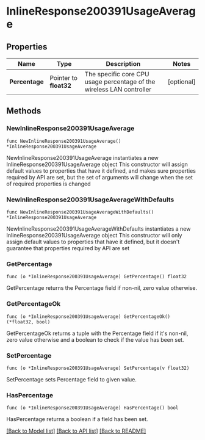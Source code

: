 # InlineResponse200391UsageAverage

## Properties

Name | Type | Description | Notes
------------ | ------------- | ------------- | -------------
**Percentage** | Pointer to **float32** | The specific core CPU usage percentage of the wireless LAN controller | [optional] 

## Methods

### NewInlineResponse200391UsageAverage

`func NewInlineResponse200391UsageAverage() *InlineResponse200391UsageAverage`

NewInlineResponse200391UsageAverage instantiates a new InlineResponse200391UsageAverage object
This constructor will assign default values to properties that have it defined,
and makes sure properties required by API are set, but the set of arguments
will change when the set of required properties is changed

### NewInlineResponse200391UsageAverageWithDefaults

`func NewInlineResponse200391UsageAverageWithDefaults() *InlineResponse200391UsageAverage`

NewInlineResponse200391UsageAverageWithDefaults instantiates a new InlineResponse200391UsageAverage object
This constructor will only assign default values to properties that have it defined,
but it doesn't guarantee that properties required by API are set

### GetPercentage

`func (o *InlineResponse200391UsageAverage) GetPercentage() float32`

GetPercentage returns the Percentage field if non-nil, zero value otherwise.

### GetPercentageOk

`func (o *InlineResponse200391UsageAverage) GetPercentageOk() (*float32, bool)`

GetPercentageOk returns a tuple with the Percentage field if it's non-nil, zero value otherwise
and a boolean to check if the value has been set.

### SetPercentage

`func (o *InlineResponse200391UsageAverage) SetPercentage(v float32)`

SetPercentage sets Percentage field to given value.

### HasPercentage

`func (o *InlineResponse200391UsageAverage) HasPercentage() bool`

HasPercentage returns a boolean if a field has been set.


[[Back to Model list]](../README.md#documentation-for-models) [[Back to API list]](../README.md#documentation-for-api-endpoints) [[Back to README]](../README.md)



